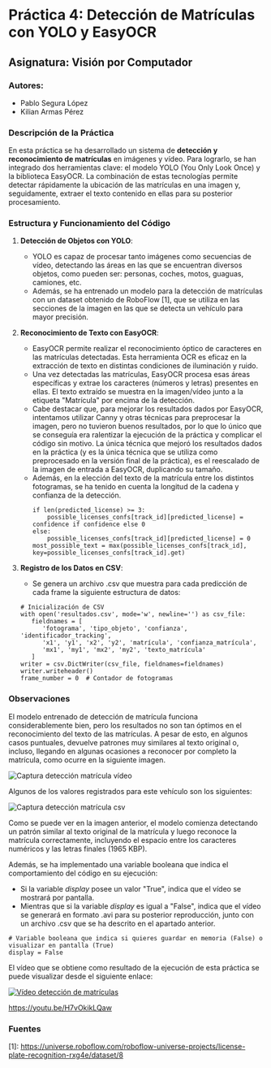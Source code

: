 # Práctica 4: Detección de Matrículas con YOLO y EasyOCR

## Asignatura: Visión por Computador

### Autores:

- Pablo Segura López
- Kilian Armas Pérez

### Descripción de la Práctica

En esta práctica se ha desarrollado un sistema de **detección y reconocimiento de matrículas** en imágenes y vídeo. Para lograrlo, se han integrado dos herramientas clave: el modelo YOLO (You Only Look Once) y la biblioteca EasyOCR. La combinación de estas tecnologías permite detectar rápidamente la ubicación de las matrículas en una imagen y, seguidamente, extraer el texto contenido en ellas para su posterior procesamiento.

### Estructura y Funcionamiento del Código

1. **Detección de Objetos con YOLO**:

   - YOLO es capaz de procesar tanto imágenes como secuencias de vídeo, detectando las áreas en las que se encuentran diversos objetos, como pueden ser: personas, coches, motos, guaguas, camiones, etc.
   - Además, se ha entrenado un modelo para la detección de matrículas con un dataset obtenido de RoboFlow \[1], que se utiliza en las secciones de la imagen en las que se detecta un vehículo para mayor precisión.

2. **Reconocimiento de Texto con EasyOCR**:

   - EasyOCR permite realizar el reconocimiento óptico de caracteres en las matrículas detectadas. Esta herramienta OCR es eficaz en la extracción de texto en distintas condiciones de iluminación y ruido.
   - Una vez detectadas las matrículas, EasyOCR procesa esas áreas específicas y extrae los caracteres (números y letras) presentes en ellas. El texto extraído se muestra en la imagen/vídeo junto a la etiqueta "Matrícula" por encima de la detección.
   - Cabe destacar que, para mejorar los resultados dados por EasyOCR, intentamos utilizar Canny y otras técnicas para preprocesar la imagen, pero no tuvieron buenos resultados, por lo que lo único que se conseguía era ralentizar la ejecución de la práctica y complicar el código sin motivo. La única técnica que mejoró los resultados dados en la práctica (y es la única técnica que se utiliza como preprocesado en la versión final de la práctica), es el reescalado de la imagen de entrada a EasyOCR, duplicando su tamaño.
   - Además, en la elección del texto de la matrícula entre los distintos fotogramas, se ha tenido en cuenta la longitud de la cadena y confianza de la detección.
     ```
     if len(predicted_license) >= 3:
         possible_licenses_confs[track_id][predicted_license] = confidence if confidence else 0
     else:
         possible_licenses_confs[track_id][predicted_license] = 0
     most_possible_text = max(possible_licenses_confs[track_id], key=possible_licenses_confs[track_id].get)
     ```

3. **Registro de los Datos en CSV**:

   - Se genera un archivo .csv que muestra para cada predicción de cada frame la siguiente estructura de datos:

   ```
   # Inicialización de CSV
   with open('resultados.csv', mode='w', newline='') as csv_file:
      fieldnames = [
         'fotograma', 'tipo_objeto', 'confianza', 'identificador_tracking',
         'x1', 'y1', 'x2', 'y2', 'matrícula', 'confianza_matrícula',
         'mx1', 'my1', 'mx2', 'my2', 'texto_matrícula'
      ]
   writer = csv.DictWriter(csv_file, fieldnames=fieldnames)
   writer.writeheader()
   frame_number = 0  # Contador de fotogramas
   ```

### Observaciones

El modelo entrenado de detección de matrícula funciona considerablemente bien, pero los resultados no son tan óptimos en el reconocimiento del texto de las matrículas. A pesar de esto, en algunos casos puntuales, devuelve patrones muy similares al texto original o, incluso, llegando en algunas ocasiones a reconocer por completo la matrícula, como ocurre en la siguiente imagen.

![Captura detección matrícula vídeo](image-video.png)

Algunos de los valores registrados para este vehículo son los siguientes:

![Captura detección matrícula csv](image-csv.png)

Como se puede ver en la imagen anterior, el modelo comienza detectando un patrón similar al texto original de la matrícula y luego reconoce la matrícula correctamente, incluyendo el espacio entre los caracteres numéricos y las letras finales (1965 KBP).

Además, se ha implementado una variable booleana que indica el comportamiento del código en su ejecución:

- Si la variable _display_ posee un valor "True", indica que el vídeo se mostrará por pantalla.
- Mientras que si la variable _display_ es igual a "False", indica que el vídeo se generará en formato .avi para su posterior reproducción, junto con un archivo .csv que se ha descrito en el apartado anterior.

```
# Variable booleana que indica si quieres guardar en memoria (False) o visualizar en pantalla (True)
display = False
```

El vídeo que se obtiene como resultado de la ejecución de esta práctica se puede visualizar desde el siguiente enlace:

[![Vídeo detección de matrículas](https://img.youtube.com/vi/H7vOkikLQaw/0.jpg)](https://youtu.be/H7vOkikLQaw)

<p><a href="https://youtu.be/H7vOkikLQaw" target="_blank">https://youtu.be/H7vOkikLQaw</a></p>

### Fuentes

\[1]: https://universe.roboflow.com/roboflow-universe-projects/license-plate-recognition-rxg4e/dataset/8
